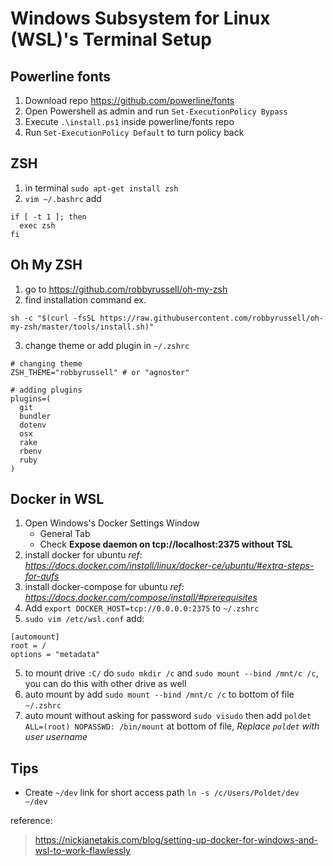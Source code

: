 # Windows Subsystem for Linux (WSL)'s Terminal Setup

## Powerline fonts
1. Download repo https://github.com/powerline/fonts
2. Open Powershell as admin and run `Set-ExecutionPolicy Bypass`
3. Execute `.\install.ps1` inside powerline/fonts repo
4. Run `Set-ExecutionPolicy Default` to turn policy back

## ZSH
1. in terminal `sudo apt-get install zsh`
2. `vim ~/.bashrc` add 
```
if [ -t 1 ]; then
  exec zsh
fi
```

## Oh My ZSH
1. go to https://github.com/robbyrussell/oh-my-zsh
2. find installation command ex.
```
sh -c "$(curl -fsSL https://raw.githubusercontent.com/robbyrussell/oh-my-zsh/master/tools/install.sh)"
```
3. change theme or add plugin in `~/.zshrc`
```
# changing theme
ZSH_THEME="robbyrussell" # or "agnoster"
```
```
# adding plugins
plugins=(
  git
  bundler
  dotenv
  osx
  rake
  rbenv
  ruby
)
```

## Docker in WSL

1. Open Windows's Docker Settings Window 
    * General Tab
    * Check **Expose daemon on tcp://localhost:2375 without TSL**
2. install docker for ubuntu *ref: https://docs.docker.com/install/linux/docker-ce/ubuntu/#extra-steps-for-aufs*
2. install docker-compose for ubuntu *ref: https://docs.docker.com/compose/install/#prerequisites*
3. Add `export DOCKER_HOST=tcp://0.0.0.0:2375` to `~/.zshrc`
4. `sudo vim /etc/wsl.conf` add:
```
[automount]
root = /
options = "metadata"
```
5. to mount drive `:C/` do `sudo mkdir /c` and `sudo mount --bind /mnt/c /c`, you can do this with other drive as well
6. auto mount by add `sudo mount --bind /mnt/c /c` to bottom of file `~/.zshrc`
7. auto mount without asking for password `sudo visudo` then add `poldet ALL=(root) NOPASSWD: /bin/mount` at bottom of file, *Replace `poldet` with user username*


## Tips
* Create `~/dev` link for short access path `ln -s /c/Users/Poldet/dev ~/dev` 

reference: 
> https://nickjanetakis.com/blog/setting-up-docker-for-windows-and-wsl-to-work-flawlessly